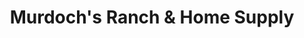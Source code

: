---
title: "Murdoch's Ranch & Home Supply"
url: /greeley/murdochs-ranch-und-home-supply/
shop: Landwirtschaftlich
---